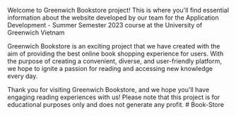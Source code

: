 Welcome to Greenwich Bookstore project! This is where you'll find essential information about the website developed by our team for the Application Development - Summer Semester 2023 course at the University of Greenwich Vietnam

Greenwich Bookstore is an exciting project that we have created with the aim of providing the best online book shopping experience for users. With the purpose of creating a convenient, diverse, and user-friendly platform, we hope to ignite a passion for reading and accessing new knowledge every day.


Thank you for visiting Greenwich Bookstore, and we hope you'll have engaging reading experiences with us! Please note that this project is for educational purposes only and does not generate any profit.
#   B o o k - S t o r e  
 